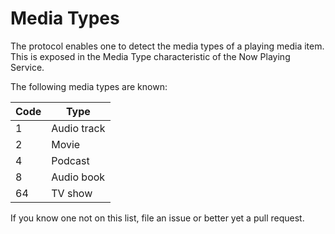 # Media Types

The protocol enables one to detect the media types of a playing media item. This is exposed in the Media Type characteristic of the Now Playing Service.

The following media types are known:

| Code | Type |
|------|------|
| 1 | Audio track |
| 2 | Movie |
| 4 | Podcast |
| 8 | Audio book |
| 64 | TV show |

If you know one not on this list, file an issue or better yet a pull request. 
